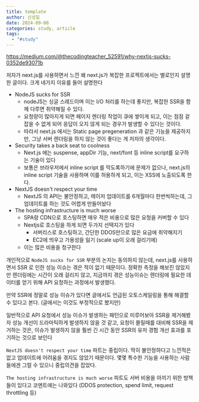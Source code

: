 ```yaml
---
title: template
author: 신성일
date: 2024-09-08
categories: study, article
tags:
  - "#study"
---
```

https://medium.com/@thecodingteacher_52591/why-nextjs-sucks-0352de93071b

저자가 next.js를 사용하면서 느낀 왜 next.js가 복잡한 프로젝트에서는 별로인지 설명한 글이다. 크게 네가지 이유를 들어 설명한다

- NodeJS sucks for SSR
	- nodeJS는 싱글 스레드이며 이는 I/O 처리를 하는데 좋지만, 복잡한 SSR을 함께 다루면 취약해질 수 있다.
	- 요청량이 많아지게 되면 페이지 렌더링 작업이 큐에 쌓이게 되고, 이는 점점 겉잡을 수 없게 되어 응답이 오지 않게 되는 경우가 발생할 수 있다는 것이다.
	- 따라서 next.js 에서는 Static page pregeneration 과 같은 기능을 제공하지만, 그냥 서버 렌더링을 하지 않는 것이 좋다는 게 저자의 생각이다.
- Security takes a back seat to coolness
	- Next.js 에는 suspense, appDir 기능, next/font 등 inline script를 요구하는 기술이 있다
	- 보통은 브라우저에서 inline script 를 막도록하기에 문제가 없으나, next.js의 inline script 기술을 사용하며 이를 허용하게 되고, 이는 XSS에 노출되도록 한다.
- NextJS doesn't respect your time
	- NextJS 의 API는 불안정하고, 메이저 업데이트를 6개월마다 한번씩하는데, 그 업데이트를 하는 것도 어렵게 만들어놨다
- The hosting infrastructure is much worse
	- SPA랑 CDN으로 호스팅하면 매우 적은 비용으로 많은 요청을 커버할 수 있다
	- Nextjs로 호스팅을 하게 되면 두가지 선택지가 있다
		- 서버리스로 호스팅하고, 간단한 DDOS만으로 많은 요금에 취약해지기
		- EC2에 띄우고 가용성을 잃기 (scale up이 오래 걸리기에)
	- 이는 많은 비용을 청구한다




개인적으로 `NodeJS sucks for SSR` 부분의 논지는 동의하지 않는데, next.js를 사용하면서 SSR 로 인한 성능 이슈는 겪은 적이 없기 때문이다. 정확한 측정을 해보진 않았지만 렌더링에는 시간이 오래 걸리지 않고, 지금까지 겪은 성능이슈는 렌더링에 필요한 데이터를 얻기 위해 API 요청하는 과정에서 발생했다. 

만약 SSR에 정말로 성능 이슈가 있다면 글에서도 언급된 오토스케일링을 통해 해결할 수 있다고 본다. (글에서는 이것도 부정적으로 봤지만)

일반적으로 API 요청에서 성능 이슈가 발생하는 패턴으로 미루어보아 SSR을 제거해봤자 성능 개선이 드라마틱하게 발생하지 않을 것 같고, 요청이 몰릴때를 대비해 SSR을 제거하는 것은, 이슈가 발생하지 않을 훨씬 긴 시간 동안 SSR의 유저 경험 개선 효과를 포기하는 것으로 보인다

`NextJS doesn't respect your time` 파트는 중립이다. 딱히 불안정하다고 느낀적은 없고 업데이트에 어려움을 겪지도 않았기 때문이다. 몇몇 특수한 기능을 사용하는 사람들에겐 그럴 수 있으니 중립의견을 잡았다.


`The hosting infrastructure is much worse` 파트도 서버 비용을 아끼기 위한 방책들이 있다고 코멘트에는 나와있다 (DDOS protection, spend limit, request throttling 등)